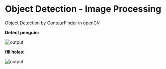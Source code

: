# Object Detection - Image Processing
Object Detection by ContourFinder in openCV

**Detect penguin:**

![output](https://user-images.githubusercontent.com/83751182/125184978-2a8e9c80-e237-11eb-8660-b2373c18d509.png)

**fill holes:**

![output](https://user-images.githubusercontent.com/83751182/125191960-6edf6400-e25a-11eb-870d-714a98751a85.png)
